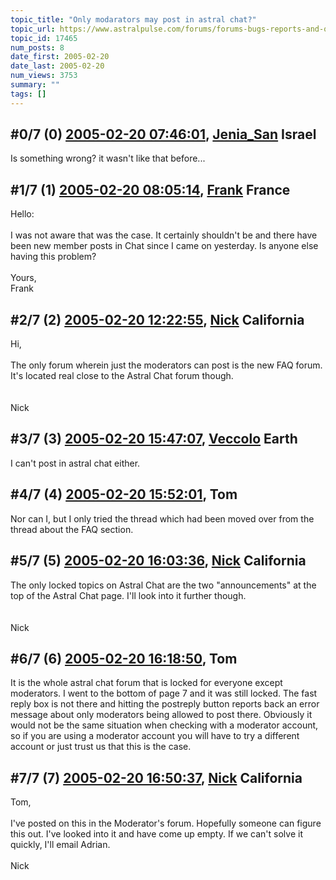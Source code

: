 ```yaml
---
topic_title: "Only modarators may post in astral chat?"
topic_url: https://www.astralpulse.com/forums/forums-bugs-reports-and-questions/only-modarators-may-post-in-astral-chat
topic_id: 17465
num_posts: 8
date_first: 2005-02-20
date_last: 2005-02-20
num_views: 3753
summary: ""
tags: []
---
```


## \#0/7 (0) [2005-02-20 07:46:01](https://www.astralpulse.com/forums/index.php?msg=150825), [Jenia_San](https://www.astralpulse.com/forums/profile/?u=6035) Israel ##
<section>
Is something wrong? it wasn't like that before...
</section>

## \#1/7 (1) [2005-02-20 08:05:14](https://www.astralpulse.com/forums/index.php?msg=150828), [Frank](https://www.astralpulse.com/forums/profile/?u=359) France ##
<section>
Hello:
<br>
<br>
I was not aware that was the case. It certainly shouldn't be and there have been new member posts in Chat since I came on yesterday. Is anyone else having this problem?
<br>
<br>
Yours,
<br>
Frank
</section>

## \#2/7 (2) [2005-02-20 12:22:55](https://www.astralpulse.com/forums/index.php?msg=150875), [Nick](https://www.astralpulse.com/forums/profile/?u=2080) California ##
<section>
Hi,
<br>
<br>
The only forum wherein just the moderators can post is the new FAQ forum. It's located real close to the Astral Chat forum though.
<br>
<br>
<br>
Nick
</section>

## \#3/7 (3) [2005-02-20 15:47:07](https://www.astralpulse.com/forums/index.php?msg=150947), [Veccolo](https://www.astralpulse.com/forums/profile/?u=2533) Earth ##
<section>
I can't post in astral chat either.
</section>

## \#4/7 (4) [2005-02-20 15:52:01](https://www.astralpulse.com/forums/index.php?msg=150948), Tom  ##
<section>
Nor can I, but I only tried the thread which had been moved over from the thread about the FAQ section.
</section>

## \#5/7 (5) [2005-02-20 16:03:36](https://www.astralpulse.com/forums/index.php?msg=150951), [Nick](https://www.astralpulse.com/forums/profile/?u=2080) California ##
<section>
The only locked topics on Astral Chat are the two "announcements" at the top of the Astral Chat page. I'll look into it further though.
<br>
<br>
<br>
Nick
</section>

## \#6/7 (6) [2005-02-20 16:18:50](https://www.astralpulse.com/forums/index.php?msg=150961), Tom  ##
<section>
It is the whole astral chat forum that is locked for everyone except moderators. I went to the bottom of page 7 and it was still locked. The fast reply box is not there and hitting the postreply button reports back an error message about only moderators being allowed to post there. Obviously it would not be the same situation when checking with a moderator account, so if you are using a moderator account you will have to try a different account or just trust us that this is the case.
</section>

## \#7/7 (7) [2005-02-20 16:50:37](https://www.astralpulse.com/forums/index.php?msg=150971), [Nick](https://www.astralpulse.com/forums/profile/?u=2080) California ##
<section>
Tom,
<br>
<br>
I've posted on this in the Moderator's forum. Hopefully someone can figure this out. I've looked into it and have come up empty. If we can't solve it quickly, I'll email Adrian.
<br>
<br>
Nick
</section>